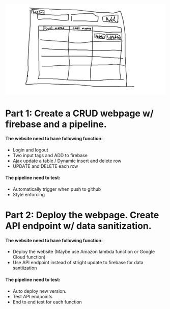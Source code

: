 ![webpage view](/readme.img/basic_view.jpg)

# Part 1: Create a CRUD webpage w/ firebase and a pipeline.

#### The website need to have following function:
  - Login and logout
  - Two input tags and ADD to firebase
  - Ajax update a table / Dynamic insert and delete row
  - UPDATE and DELETE each row

#### The pipeline need to test:
  - Automatically trigger when push to github
  - Style enforcing

# Part 2: Deploy the webpage. Create API endpoint w/ data sanitization.

#### The website need to have following function:
  - Deploy the website (Maybe use Amazon lambda function or Google Cloud function)
  - Use API endpoint instead of stright update to firebase for data santiization 

#### The pipeline need to test:
 - Auto deploy new version.
 - Test API endpoints
 - End to end test for each function

